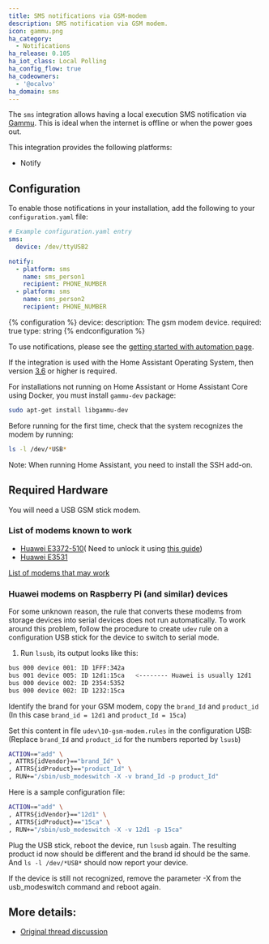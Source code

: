 ```yaml
---
title: SMS notifications via GSM-modem
description: SMS notification via GSM modem.
icon: gammu.png
ha_category:
  - Notifications
ha_release: 0.105
ha_iot_class: Local Polling
ha_config_flow: true
ha_codeowners:
  - '@ocalvo'
ha_domain: sms
---
```


The `sms` integration allows having a local execution SMS notification via [Gammu](https://wammu.eu/gammu/). This is ideal when the internet is offline or when the power goes out.

This integration provides the following platforms:

- Notify

## Configuration

To enable those notifications in your installation, add the following to your `configuration.yaml` file:

```yaml
# Example configuration.yaml entry
sms:
  device: /dev/ttyUSB2

notify:
  - platform: sms
    name: sms_person1
    recipient: PHONE_NUMBER
  - platform: sms
    name: sms_person2
    recipient: PHONE_NUMBER
```

{% configuration %}
device:
  description: The gsm modem device.
  required: true
  type: string
{% endconfiguration %}

To use notifications, please see the [getting started with automation page](/getting-started/automation/).

If the integration is used with the Home Assistant Operating System, then version [3.6](https://github.com/home-assistant/hassos/releases/tag/3.6) or higher is required.

For installations not running on Home Assistant or Home Assistant Core using Docker, you must install `gammu-dev` package:

```bash
sudo apt-get install libgammu-dev
```

Before running for the first time, check that the system recognizes the modem by running:

```bash
ls -l /dev/*USB*
```

Note: When running Home Assistant, you need to install the SSH add-on.

## Required Hardware

You will need a USB GSM stick modem.

### List of modems known to work

- [Huawei E3372-510](https://www.amazon.com/gp/product/B01N6P3HI2/ref=ppx_yo_dt_b_asin_title_o00_s00?ie=UTF8&psc=1)(
Need to unlock it using [this guide](http://blog.asiantuntijakaveri.fi/2015/07/convert-huawei-e3372h-153-from.html))
- [Huawei E3531](https://www.amazon.com/Modem-Huawei-Unlocked-Caribbean-Desbloqueado/dp/B011YZZ6Q2/ref=sr_1_1?keywords=Huawei+E3531&qid=1581447800&sr=8-1)

[List of modems that may work](https://www.asus.com/event/networks_3G4G_support/)

### Huawei modems on Raspberry Pi (and similar) devices

For some unknown reason, the rule that converts these modems from storage devices into serial devices does not run automatically. To work around this problem, follow the procedure to create `udev` rule on a configuration USB stick for the device to switch to serial mode.

1. Run `lsusb`, its output looks like this:

```bash
bus 000 device 001: ID 1FFF:342a
bus 001 device 005: ID 12d1:15ca   <-------- Huawei is usually 12d1
bus 000 device 002: ID 2354:5352
bus 000 device 002: ID 1232:15ca
```

Identify the brand for your GSM modem, copy the `brand_Id` and `product_id` (In this case `brand_id = 12d1` and `product_Id = 15ca`)

Set this content in file `udev\10-gsm-modem.rules` in the configuration USB:
(Replace `brand_Id` and `product_id` for the numbers reported by `lsusb`)

```bash
ACTION=="add" \
, ATTRS{idVendor}=="brand_Id" \
, ATTRS{idProduct}=="product_Id" \
, RUN+="/sbin/usb_modeswitch -X -v brand_Id -p product_Id"
```

Here is a sample configuration file:

```bash
ACTION=="add" \
, ATTRS{idVendor}=="12d1" \
, ATTRS{idProduct}=="15ca" \
, RUN+="/sbin/usb_modeswitch -X -v 12d1 -p 15ca"
```

Plug the USB stick, reboot the device, run `lsusb` again.
The resulting product id now should be different and the brand id should be the same.
And `ls -l /dev/*USB*` should now report your device.

If the device is still not recognized, remove the parameter -X from the usb_modeswitch command and reboot again.

## More details:

- [Original thread discussion](https://community.home-assistant.io/t/send-sms-with-usb-gsm-modem-when-alarm-triggered/28942/38)
